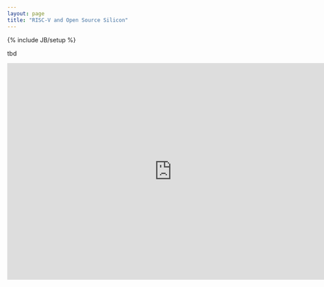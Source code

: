 ```yaml
---
layout: page
title: "RISC-V and Open Source Silicon"
---
```

{% include JB/setup %}

tbd

<iframe src="https://docs.google.com/forms/d/e/1FAIpQLSeVaT7ZxQdLEN138APV8pjLkYXqg5ZUKrjhPPXFKVXvCWyVcQ/viewform?embedded=true" width="760" height="500" frameborder="0" marginheight="0" marginwidth="0">Loading...</iframe>
